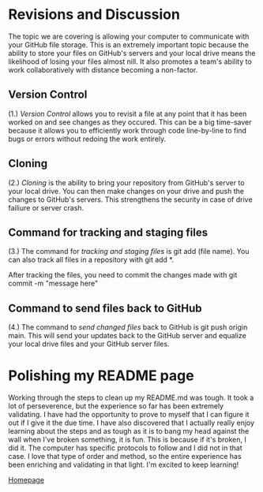 # Revisions and Discussion
The topic we are covering is allowing your computer to communicate with your GitHub file storage. This is an extremely important topic because the ability to store your files on GitHub's servers and your local drive means the likelihood of losing your files almost nill. It also promotes a team's ability to work collaboratively with distance becoming a non-factor.

## Version Control

(1.) *Version Control* allows you to revisit a file at any point that it has been worked on and see changes as they occured. This can be a big time-saver because it allows you to efficiently work through code line-by-line to find bugs or errors without redoing the work entirely.

## Cloning

(2.) *Cloning* is the ability to bring your repository from GitHub's server to your local drive. You can then make changes on your drive and push the changes to GitHub's servers. This strengthens the security in case of drive failiure or server crash.

## Command for tracking and staging files

(3.) The command for *tracking and staging files* is git add (file name). You can also track all files in a repository with git add *. 

After tracking the files, you need to commit the changes made with git commit -m "message here"

## Command to send files back to GitHub

(4.) The command to *send changed files* back to GitHub is git push origin main. This will send your updates back to the GitHub server and equalize your local drive files and your GitHub server files.

# Polishing my README page

Working through the steps to clean up my README.md was tough. It took a lot of perseverence, but the experience so far has been extremely validating. I have had the opportunity to prove to myself that I can figure it out if I give it the due time. I have also discovered that I actually really enjoy learning about the steps and as tough as it is to bang my head against the wall when I've broken something, it is fun. This is because if it's broken, I did it. The computer has specific protocols to follow and I did not in that case. I love that type of order and method, so the entire experience has been enriching and validating in that light. I'm excited to keep learning!

[Homepage](https://halliwellb.github.io/reading-notes/)
